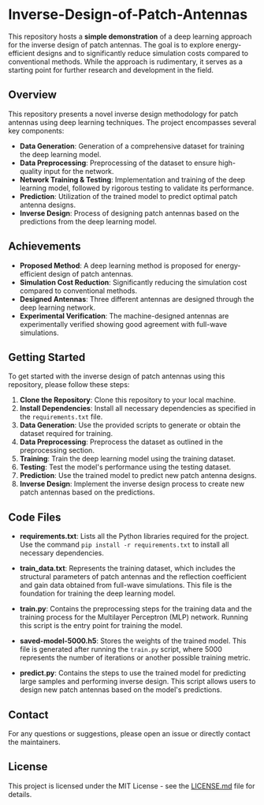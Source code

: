# Inverse-Design-of-Patch-Antennas

This repository hosts a **simple demonstration** of a deep learning approach for the inverse design of patch antennas. The goal is to explore energy-efficient designs and to significantly reduce simulation costs compared to conventional methods. While the approach is rudimentary, it serves as a starting point for further research and development in the field.

## Overview

This repository presents a novel inverse design methodology for patch antennas using deep learning techniques. The project encompasses several key components:

- **Data Generation**: Generation of a comprehensive dataset for training the deep learning model.
- **Data Preprocessing**: Preprocessing of the dataset to ensure high-quality input for the network.
- **Network Training & Testing**: Implementation and training of the deep learning model, followed by rigorous testing to validate its performance.
- **Prediction**: Utilization of the trained model to predict optimal patch antenna designs.
- **Inverse Design**: Process of designing patch antennas based on the predictions from the deep learning model.

## Achievements

- **Proposed Method**: A deep learning method is proposed for energy-efficient design of patch antennas.
- **Simulation Cost Reduction**: Significantly reducing the simulation cost compared to conventional methods.
- **Designed Antennas**: Three different antennas are designed through the deep learning network.
- **Experimental Verification**: The machine-designed antennas are experimentally verified showing good agreement with full-wave simulations.

## Getting Started

To get started with the inverse design of patch antennas using this repository, please follow these steps:

1. **Clone the Repository**: Clone this repository to your local machine.
2. **Install Dependencies**: Install all necessary dependencies as specified in the `requirements.txt` file.
3. **Data Generation**: Use the provided scripts to generate or obtain the dataset required for training.
4. **Data Preprocessing**: Preprocess the dataset as outlined in the preprocessing section.
5. **Training**: Train the deep learning model using the training dataset.
6. **Testing**: Test the model's performance using the testing dataset.
7. **Prediction**: Use the trained model to predict new patch antenna designs.
8. **Inverse Design**: Implement the inverse design process to create new patch antennas based on the predictions.

## Code Files

- **requirements.txt**: Lists all the Python libraries required for the project. Use the command `pip install -r requirements.txt` to install all necessary dependencies.

- **train_data.txt**: Represents the training dataset, which includes the structural parameters of patch antennas and the reflection coefficient and gain data obtained from full-wave simulations. This file is the foundation for training the deep learning model.

- **train.py**: Contains the preprocessing steps for the training data and the training process for the Multilayer Perceptron (MLP) network. Running this script is the entry point for training the model.

- **saved-model-5000.h5**: Stores the weights of the trained model. This file is generated after running the `train.py` script, where 5000 represents the number of iterations or another possible training metric.

- **predict.py**: Contains the steps to use the trained model for predicting large samples and performing inverse design. This script allows users to design new patch antennas based on the model's predictions.


## Contact

For any questions or suggestions, please open an issue or directly contact the maintainers.

## License

This project is licensed under the MIT License - see the [LICENSE.md](LICENSE.md) file for details.
